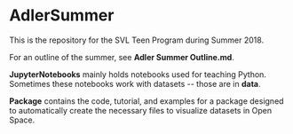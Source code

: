 # AdlerSummer

This is the repository for the SVL Teen Program during Summer 2018. 

For an outline of the summer, see **Adler Summer Outline.md**.

**JupyterNotebooks** mainly holds notebooks used for teaching Python. Sometimes these notebooks work with datasets -- those are in **data**.

**Package** contains the code, tutorial, and examples for a package designed to automatically create the necessary files to visualize datasets in Open Space.
